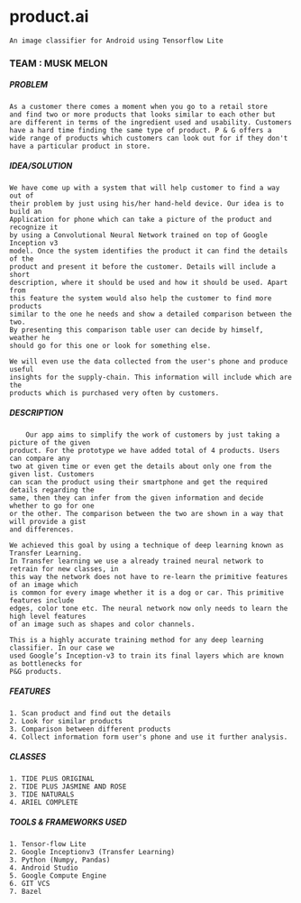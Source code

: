 # product.ai
    An image classifier for Android using Tensorflow Lite
    
### TEAM : MUSK MELON
    
#####    PROBLEM 
    As a customer there comes a moment when you go to a retail store 
    and find two or more products that looks similar to each other but 
    are different in terms of the ingredient used and usability. Customers 
    have a hard time finding the same type of product. P & G offers a 
    wide range of products which customers can look out for if they don't 
    have a particular product in store. 
    
#####    IDEA/SOLUTION 
    We have come up with a system that will help customer to find a way out of 
    their problem by just using his/her hand-held device. Our idea is to build an 
    Application for phone which can take a picture of the product and recognize it 
    by using a Convolutional Neural Network trained on top of Google Inception v3 
    model. Once the system identifies the product it can find the details of the 
    product and present it before the customer. Details will include a short 
    description, where it should be used and how it should be used. Apart from 
    this feature the system would also help the customer to find more products 
    similar to the one he needs and show a detailed comparison between the two. 
    By presenting this comparison table user can decide by himself, weather he 
    should go for this one or look for something else. 

    We will even use the data collected from the user's phone and produce useful 
    insights for the supply-chain. This information will include which are the 
    products which is purchased very often by customers. 
    
#####    DESCRIPTION 
        Our app aims to simplify the work of customers by just taking a picture of the given 
    product. For the prototype we have added total of 4 products. Users can compare any 
    two at given time or even get the details about only one from the given list. Customers 
    can scan the product using their smartphone and get the required details regarding the 
    same, then they can infer from the given information and decide whether to go for one 
    or the other. The comparison between the two are shown in a way that will provide a gist 
    and differences. 

    We achieved this goal by using a technique of deep learning known as Transfer Learning. 
    In Transfer learning we use a already trained neural network to retrain for new classes, in 
    this way the network does not have to re-learn the primitive features of an image which 
    is common for every image whether it is a dog or car. This primitive features include 
    edges, color tone etc. The neural network now only needs to learn the high level features 
    of an image such as shapes and color channels. 

    This is a highly accurate training method for any deep learning classifier. In our case we 
    used Google’s Inception-v3 to train its final layers which are known as bottlenecks for 
    P&G products.  
    
#####    FEATURES 
    1. Scan product and find out the details 
    2. Look for similar products 
    3. Comparison between different products 
    4. Collect information form user's phone and use it further analysis. 
    
#####    CLASSES 
    1. TIDE PLUS ORIGINAL 
    2. TIDE PLUS JASMINE AND ROSE 
    3. TIDE NATURALS 
    4. ARIEL COMPLETE 
    
#####    TOOLS & FRAMEWORKS USED 
    1. Tensor-flow Lite 
    2. Google Inceptionv3 (Transfer Learning) 
    3. Python (Numpy, Pandas) 
    4. Android Studio 
    5. Google Compute Engine 
    6. GIT VCS 
    7. Bazel 